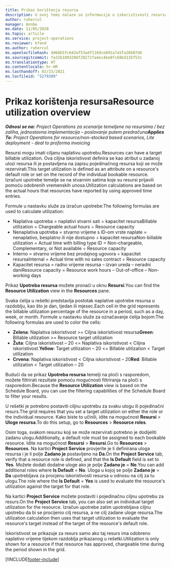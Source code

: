```yaml
---
title: Prikaz korištenja resursa
description: U ovoj temi nalaze se informacije o iskoristivosti resursa u aplikaciji Project Operations.
author: ruhercul
manager: Annbe
ms.date: 11/05/2020
ms.topic: article
ms.service: project-operations
ms.reviewer: kfend
ms.author: ruhercul
ms.openlocfilehash: 4d66b5fc642ef53adf1169ce891a7a5fa26b07d6
ms.sourcegitcommit: fa32b1893286f20271fa4ec4be8fc68bd135f53c
ms.translationtype: HT
ms.contentlocale: hr-HR
ms.lasthandoff: 02/15/2021
ms.locfileid: "5279309"
---
```

# <a name="resource-utilization-overview"></a><span data-ttu-id="c990b-103">Prikaz korištenja resursa</span><span class="sxs-lookup"><span data-stu-id="c990b-103">Resource utilization overview</span></span>

<span data-ttu-id="c990b-104">_**Odnosi se na:** Project Operations za scenarije temeljene na resursima / bez zaliha, jednostavna implementacija – poslovanje putem predračuna_</span><span class="sxs-lookup"><span data-stu-id="c990b-104">_**Applies To:** Project Operations for resource/non-stocked based scenarios, Lite deployment - deal to proforma invoicing_</span></span>

<span data-ttu-id="c990b-105">Resursi mogu imati ciljanu naplativu upotrebu.</span><span class="sxs-lookup"><span data-stu-id="c990b-105">Resources can have a target billable utilization.</span></span> <span data-ttu-id="c990b-106">Ova ciljna iskoristivost definira se kao atribut u zadanoj ulozi resursa ili je postavljena na zapisu pojedinačnog resursa koji se može rezervirati.</span><span class="sxs-lookup"><span data-stu-id="c990b-106">This target utilization is defined as an attribute on a resource's default role or set on the record of the individual bookable resource.</span></span> <span data-ttu-id="c990b-107">Izračuni upotrebe temelje se na stvarnim satima koje su resursi prijavili pomoću odobrenih vremenskih unosa.</span><span class="sxs-lookup"><span data-stu-id="c990b-107">Utilization calculations are based on the actual hours that resources have reported by using approved time entries.</span></span>

<span data-ttu-id="c990b-108">Formule u nastavku služe za izračun upotrebe:</span><span class="sxs-lookup"><span data-stu-id="c990b-108">The following formulas are used to calculate utilization:</span></span>

  - <span data-ttu-id="c990b-109">Naplativa upotreba = naplativi stvarni sati ÷ kapacitet resursa</span><span class="sxs-lookup"><span data-stu-id="c990b-109">Billable utilization = Chargeable actual hours ÷ Resource capacity</span></span>
  - <span data-ttu-id="c990b-110">Nenaplativa upotreba = stvarno vrijeme s ID-om vrste naplate = nenaplativo, besplatno ili nije dostupno ÷ kapacitet resursa</span><span class="sxs-lookup"><span data-stu-id="c990b-110">Non-billable utilization = Actual time with billing type ID = Non-chargeable, Complementary, or Not available ÷ Resource capacity</span></span>
  - <span data-ttu-id="c990b-111">Interno = stvarno vrijeme bez prodajnog ugovora ÷ kapacitet resursa</span><span class="sxs-lookup"><span data-stu-id="c990b-111">Internal = Actual time with no sales contract ÷ Resource capacity</span></span>
  - <span data-ttu-id="c990b-112">Kapacitet resursa = radno vrijeme resursa – izvan ureda – neradni dani</span><span class="sxs-lookup"><span data-stu-id="c990b-112">Resource capacity = Resource work hours – Out-of-office – Non-working days</span></span>

<span data-ttu-id="c990b-113">Prikaz **Upotreba resursa** možete pronaći u oknu **Resursi**.</span><span class="sxs-lookup"><span data-stu-id="c990b-113">You can find the **Resource Utilization** view in the **Resources** pane.</span></span>

<span data-ttu-id="c990b-114">Svaka ćelija u rešetki predstavlja postotak naplative upotrebe resursa u razdoblju, kao što je dan, tjedan ili mjesec.</span><span class="sxs-lookup"><span data-stu-id="c990b-114">Each cell in the grid represents the billable utilization percentage of the resource in a period, such as a day, week, or month.</span></span> <span data-ttu-id="c990b-115">Formule u nastavku služe za označavanje ćelija bojom:</span><span class="sxs-lookup"><span data-stu-id="c990b-115">The following formulas are used to color the cells:</span></span>

  - <span data-ttu-id="c990b-116">**Zelena**: Naplativa iskoristivost >= Ciljna iskoristivost resursa</span><span class="sxs-lookup"><span data-stu-id="c990b-116">**Green**: Billable utilization >= Resource target utilization</span></span>
  - <span data-ttu-id="c990b-117">**Žuta**: Ciljna iskoristivost – 20 <= Naplativa iskoristivost < Ciljna iskoristivost.</span><span class="sxs-lookup"><span data-stu-id="c990b-117">**Yellow**: Target utilization – 20 <= Billable utilization < Target utilization</span></span>
  - <span data-ttu-id="c990b-118">**Crvena**: Naplativa iskoristivost < Ciljna iskoristivost – 20</span><span class="sxs-lookup"><span data-stu-id="c990b-118">**Red**: Billable utilization < Target utilization – 20</span></span>

<span data-ttu-id="c990b-119">Budući da se prikaz **Upotreba resursa** temelji na ploči s rasporedom, možete filtrirati rezultate pomoću mogućnosti filtriranja na ploči s rasporedom.</span><span class="sxs-lookup"><span data-stu-id="c990b-119">Because the **Resource Utilization** view is based on the Schedule Board, you can use the filtering capabilities of the Schedule Board to filter your results.</span></span>

<span data-ttu-id="c990b-120">U rešetki je potrebno postaviti ciljnu upotrebu za svaku ulogu ili pojedinačni resurs.</span><span class="sxs-lookup"><span data-stu-id="c990b-120">The grid requires that you set a target utilization on either the role or the individual resource.</span></span> <span data-ttu-id="c990b-121">Kako biste to učinili, idite na mogućnost **Resursi** > **Uloge resursa**.</span><span class="sxs-lookup"><span data-stu-id="c990b-121">To do this setup, go to **Resources** > **Resource roles**.</span></span>

<span data-ttu-id="c990b-122">Osim toga, svakom resursu koji se može rezervirati potrebno je dodijeliti zadanu ulogu.</span><span class="sxs-lookup"><span data-stu-id="c990b-122">Additionally, a default role must be assigned to each bookable resource.</span></span> <span data-ttu-id="c990b-123">Idite na mogućnost **Resursi** > **Resursi**.</span><span class="sxs-lookup"><span data-stu-id="c990b-123">Go to **Resources** > **Resources**.</span></span> <span data-ttu-id="c990b-124">Na kartici **Project Service** provjerite je li definirana uloga resursa i je li polje **Zadano je** postavljeno na **Da**.</span><span class="sxs-lookup"><span data-stu-id="c990b-124">On the **Project Service** tab, verify that a resource role is defined, and that the **Is Default** field is set to **Yes**.</span></span> <span data-ttu-id="c990b-125">Možete dodati dodatne uloge ako je polje **Zadano je** = **Ne**.</span><span class="sxs-lookup"><span data-stu-id="c990b-125">You can add additional roles where **Is Default** = **No**.</span></span> <span data-ttu-id="c990b-126">Uloga u kojoj se polje **Zadano je** = **Da** upotrebljava za procjenu iskoristivosti resursa u odnosu na cilj za tu ulogu.</span><span class="sxs-lookup"><span data-stu-id="c990b-126">The role where the **Is Default** = **Yes** is used to evaluate the resource's utilization against the target for that role.</span></span>

<span data-ttu-id="c990b-127">Na kartici **Project Service** možete postaviti i pojedinačnu ciljnu upotrebu za resurs.</span><span class="sxs-lookup"><span data-stu-id="c990b-127">On the **Project Service** tab, you can also set an individual target utilization for the resource.</span></span> <span data-ttu-id="c990b-128">Izračun upotrebe zatim upotrebljava ciljnu upotrebu da bi se procijenio cilj resursa, a ne cilj zadane uloge resursa.</span><span class="sxs-lookup"><span data-stu-id="c990b-128">The utilization calculation then uses that target utilization to evaluate the resource's target instead of the target of the resource's default role.</span></span>

<span data-ttu-id="c990b-129">Iskoristivost se prikazuje za resurs samo ako taj resurs ima odobreno naplativo vrijeme tijekom razdoblja prikazanog u rešetki.</span><span class="sxs-lookup"><span data-stu-id="c990b-129">Utilization is only shown for a resource if that resource has approved, chargeable time during the period shown in the grid.</span></span>


[!INCLUDE[footer-include](../includes/footer-banner.md)]
